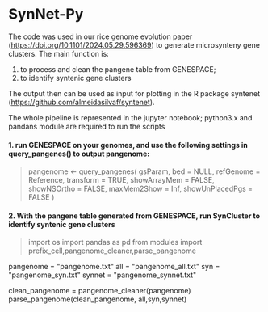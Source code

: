 # SynNet-Py
The code was used in our rice genome evolution paper (https://doi.org/10.1101/2024.05.29.596369) to generate microsynteny gene clusters. The main function is:
1) to process and clean the pangene table from GENESPACE;
2) to identify syntenic gene clusters

The output then can be used as input for plotting in the R package syntenet (https://github.com/almeidasilvaf/syntenet).

The whole pipeline is represented in the jupyter notebook; python3.x and pandans module are required to run the scripts

#### 1. run GENESPACE on your genomes, and use the following settings in **query_pangenes()** to output pangenome:
>
>pangenome <- query_pangenes(
  >gsParam,
  >bed = NULL,
  >refGenome = Reference,
  >transform = TRUE,
  >showArrayMem = FALSE,
  >showNSOrtho = FALSE,
  >maxMem2Show = Inf,
  >showUnPlacedPgs = FALSE
>)

#### 2. With the pangene table generated from GENESPACE, run SynCluster to identify syntenic gene clusters 

>
>import os
import pandas as pd
from modules import prefix_cell,pangenome_cleaner,parse_pangenome

pangenome = "pangenome.txt"
all = "pangenome_all.txt"
syn = "pangenome_syn.txt"
synnet = "pangenome_synnet.txt"

clean_pangenome = pangenome_cleaner(pangenome)
parse_pangenome(clean_pangenome, all,syn,synnet)


